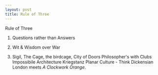```yaml
---
layout: post
title: Rule of Three
---
```


Rule of Three

1. Questions rather than Answers

2. Wit & Wisdom over War

3. Sigil, The Cage, the birdcage, City of Doors
Philosopher's with Clubs
Impossibile Architecture
Kriegstanz
Planar Culture - Think Dickensian London meets *A Clockwork Orange*.
